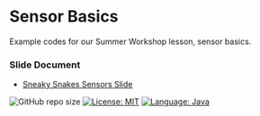 # Sensor Basics
Example codes for our Summer Workshop lesson, sensor basics.


### Slide Document
- [Sneaky Snakes Sensors Slide](https://www.google.com)


![GitHub repo size](https://img.shields.io/github/repo-size/sneakysnakesfrc/sensor-basics.svg)
[![License: MIT](https://img.shields.io/badge/License-MIT-yellow.svg)](https://opensource.org/licenses/MIT) 
[![Language: Java](https://img.shields.io/badge/Language-Java-orange.svg)](https://www.java.com/en/)

